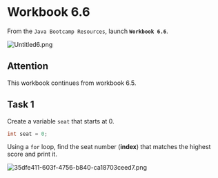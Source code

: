 # Workbook 6.6

From the `Java Bootcamp Resources`, launch **`Workbook 6.6`**.

![Untitled6.png](https://firebasestorage.googleapis.com/v0/b/learnthepart-75aed.appspot.com/o/images%2Fd5856bed-79ee-454c-8ab1-c804b193cfa0?alt=media&token=bb813990-1287-4c97-8dbb-c94c3e94241f)

## Attention

This workbook continues from workbook 6.5.

## Task 1

Create a variable `seat` that starts at 0. 

```java
int seat = 0;
```
Using a `for` loop, find the seat number (**index**) that matches the highest score and print it.

![35dfe411-603f-4756-b840-ca18703ceed7.png](https://firebasestorage.googleapis.com/v0/b/learnthepart-75aed.appspot.com/o/images%2Fdfce028e-0171-4b48-8619-13254fc6cb5c?alt=media&token=16890c96-a07e-4c20-920a-d57e1e4c62d5)
